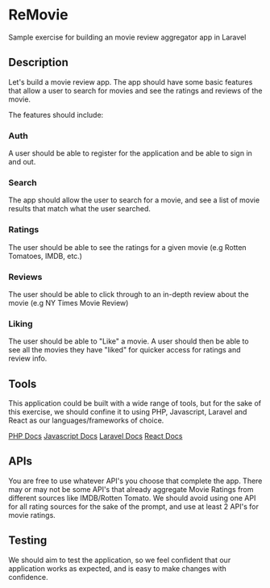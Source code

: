 # ReMovie
Sample exercise for building an movie review aggregator app in Laravel

## Description
Let's build a movie review app. The app should have some basic features that allow a user to search for movies and see the ratings and reviews of the movie.

The features should include:

### Auth
A user should be able to register for the application and be able to sign in and out.

### Search
The app should allow the user to search for a movie, and see a list of movie results that match what the user searched. 

### Ratings
The user should be able to see the ratings for a given movie (e.g Rotten Tomatoes, IMDB, etc.)

### Reviews
The user should be able to click through to an in-depth review about the movie (e.g NY Times Movie Review)

### Liking
The user should be able to "Like" a movie. A user should then be able to see all the movies they have "liked" for quicker access for ratings and review info. 

## Tools
This application could be built with a wide range of tools, but for the sake of this exercise, we should confine it to using PHP, Javascript, Laravel and React as our languages/frameworks of choice. 

[PHP Docs](https://www.php.net/)
[Javascript Docs](https://developer.mozilla.org/en-US/docs/Web/JavaScript/Guide)
[Laravel Docs](https://laravel.com/docs/8.x)
[React Docs](https://reactjs.org/)


## APIs
You are free to use whatever API's you choose that complete the app. There may or may not be some API's that already aggregate Movie Ratings from different sources like IMDB/Rotten Tomato. We should avoid using one API for all rating sources for the sake of the prompt, and use at least 2 API's for movie ratings.

## Testing
We should aim to test the application, so we feel confident that our application works as expected, and is easy to make changes with confidence. 
